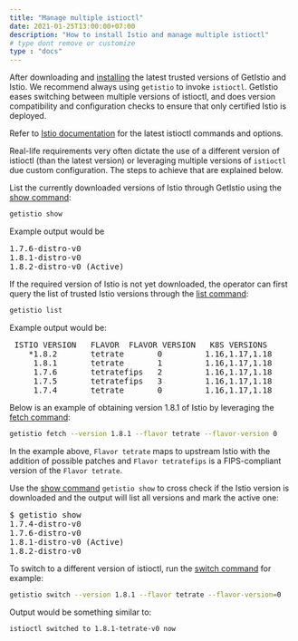 ```yaml
---
title: "Manage multiple istioctl"
date: 2021-01-25T13:00:00+07:00
description: "How to install Istio and manage multiple istioctl"
# type dont remove or customize
type : "docs"
---
```

After downloading and [installing](/getistio-cli/install-istio) the latest trusted versions of GetIstio and Istio. We recommend always using  `getistio` to invoke `istioctl`. GetIstio eases switching between multiple versions of istioctl, and does version compatibility and configuration checks to ensure that only certified Istio is deployed.

Refer to [Istio documentation](https://istio.io/latest/docs/reference/commands/istioctl) for the latest istioctl commands and options.

Real-life requirements very often dictate the use of a different version of istioctl (than the latest version) or leveraging multiple versions of `istioctl` due custom configuration. The steps to achieve that are explained below.

List the currently downloaded versions of Istio through GetIstio using the [show command](/getistio-cli/reference/getistio_show):

```sh
getistio show
```

Example output would be
<pre>
1.7.6-distro-v0
1.8.1-distro-v0
1.8.2-distro-v0 (Active)
</pre>

If the required version of Istio is not yet downloaded, the operator can first query the list of trusted Istio versions through the [list command](/getistio-cli/reference/getistio_list):
```sh
getistio list
```

Example output would be:
<pre>
 ISTIO VERSION   FLAVOR  FLAVOR VERSION   K8S VERSIONS  
    *1.8.2       tetrate       0         1.16,1.17,1.18  
     1.8.1       tetrate       1         1.16,1.17,1.18  
     1.7.6       tetratefips   2         1.16,1.17,1.18  
     1.7.5       tetratefips   3         1.16,1.17,1.18  
     1.7.4       tetrate       0         1.16,1.17,1.18  
</pre>
Below is an example of obtaining version 1.8.1 of Istio by leveraging the [fetch command](/getistio-cli/reference/getistio_fetch):

```sh
getistio fetch --version 1.8.1 --flavor tetrate --flavor-version 0 
```

In the example above, `Flavor tetrate` maps to upstream Istio with the addition of possible patches and `Flavor tetratefips` is a FIPS-compliant version of the `Flavor tetrate`.

Use the [show command](/getistio-cli/reference/getistio_show) `getistio show` to cross check if the Istio version is downloaded and the output will list all versions and mark the active one:

<pre>
$ getistio show
1.7.4-distro-v0
1.7.6-distro-v0
1.8.1-distro-v0 (Active)
1.8.2-distro-v0
</pre>

To switch to a different version of istioctl, run the [switch command](/getistio-cli/reference/getistio_switch) for example:
```sh
getistio switch --version 1.8.1 --flavor tetrate --flavor-version=0
```

Output would be something similar to:

```
istioctl switched to 1.8.1-tetrate-v0 now
```

